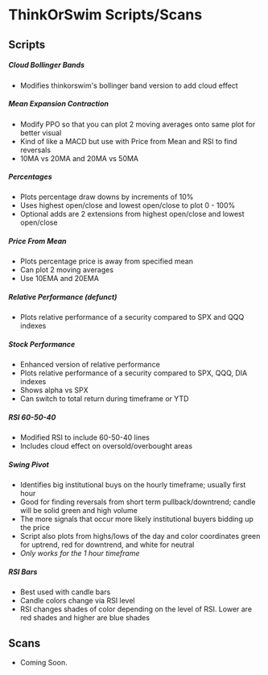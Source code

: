 # ThinkOrSwim Scripts/Scans

## Scripts

##### Cloud Bollinger Bands
- Modifies thinkorswim's bollinger band version to add cloud effect

#####  Mean Expansion Contraction
- Modify PPO so that you can plot 2 moving averages onto same plot for better visual
- Kind of like a MACD but use with Price from Mean and RSI to find reversals
- 10MA vs 20MA and 20MA vs 50MA

#####  Percentages
- Plots percentage draw downs by increments of 10%
- Uses highest open/close and lowest open/close to plot 0 - 100%
- Optional adds are 2 extensions from highest open/close and lowest open/close

#####  Price From Mean
- Plots percentage price is away from specified mean
- Can plot 2 moving averages
- Use 10EMA and 20EMA

#####  Relative Performance (defunct)
- Plots relative performance of a security compared to SPX and QQQ indexes

#####  Stock Performance
- Enhanced version of relative performance
- Plots relative performance of a security compared to SPX, QQQ, DIA indexes
- Shows alpha vs SPX
- Can switch to total return during timeframe or YTD

#####  RSI 60-50-40
- Modified RSI to include 60-50-40 lines
- Includes cloud effect on oversold/overbought areas

#####  Swing Pivot
- Identifies big institutional buys on the hourly timeframe; usually first hour
- Good for finding reversals from short term pullback/downtrend; candle will be solid green and high volume
- The more signals that occur more likely institutional buyers bidding up the price
- Script also plots from highs/lows of the day and color coordinates green for uptrend, red for downtrend, and white for neutral
- *Only works for the 1 hour timeframe*

#####  RSI Bars
- Best used with candle bars
- Candle colors change via RSI level
- RSI changes shades of color depending on the level of RSI. Lower are red shades and higher are blue shades

## Scans

- Coming Soon.

